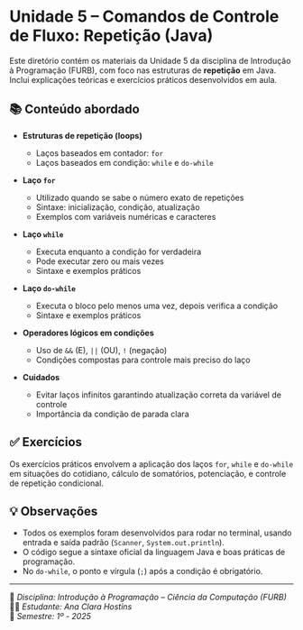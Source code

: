 # Unidade 5 – Comandos de Controle de Fluxo: Repetição (Java)

Este diretório contém os materiais da Unidade 5 da disciplina de Introdução à Programação (FURB), com foco nas estruturas de **repetição** em Java. Inclui explicações teóricas e exercícios práticos desenvolvidos em aula.

## 📚 Conteúdo abordado

- **Estruturas de repetição (loops)**
  - Laços baseados em contador: `for`
  - Laços baseados em condição: `while` e `do-while`

- **Laço `for`**
  - Utilizado quando se sabe o número exato de repetições
  - Sintaxe: inicialização, condição, atualização
  - Exemplos com variáveis numéricas e caracteres

- **Laço `while`**
  - Executa enquanto a condição for verdadeira
  - Pode executar zero ou mais vezes
  - Sintaxe e exemplos práticos

- **Laço `do-while`**
  - Executa o bloco pelo menos uma vez, depois verifica a condição
  - Sintaxe e exemplos práticos

- **Operadores lógicos em condições**
  - Uso de `&&` (E), `||` (OU), `!` (negação)
  - Condições compostas para controle mais preciso do laço

- **Cuidados**
  - Evitar laços infinitos garantindo atualização correta da variável de controle
  - Importância da condição de parada clara

## ✅ Exercícios

Os exercícios práticos envolvem a aplicação dos laços `for`, `while` e `do-while` em situações do cotidiano, cálculo de somatórios, potenciação, e controle de repetição condicional.

## 💡 Observações

- Todos os exemplos foram desenvolvidos para rodar no terminal, usando entrada e saída padrão (`Scanner`, `System.out.println`).
- O código segue a sintaxe oficial da linguagem Java e boas práticas de programação.
- No `do-while`, o ponto e vírgula (`;`) após a condição é obrigatório.

---

📌 *Disciplina: Introdução à Programação – Ciência da Computação (FURB)*  
👩‍💻 *Estudante: Ana Clara Hostins*  
📅 *Semestre: 1º - 2025*
